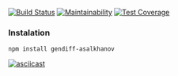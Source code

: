 [![Build Status](https://travis-ci.com/mikhailasalkhanov/project-lvl2-s463.svg?branch=master)](https://travis-ci.com/mikhailasalkhanov/project-lvl2-s463) [![Maintainability](https://api.codeclimate.com/v1/badges/b8b40c4622c155bd7be4/maintainability)](https://codeclimate.com/github/mikhailasalkhanov/project-lvl2-s463/maintainability) [![Test Coverage](https://api.codeclimate.com/v1/badges/b8b40c4622c155bd7be4/test_coverage)](https://codeclimate.com/github/mikhailasalkhanov/project-lvl2-s463/test_coverage)


### Instalation
`npm install gendiff-asalkhanov`

[![asciicast](https://asciinema.org/a/hiuJ22Z25tOYGBglNrAdUrAGM.svg)](https://asciinema.org/a/hiuJ22Z25tOYGBglNrAdUrAGM)
